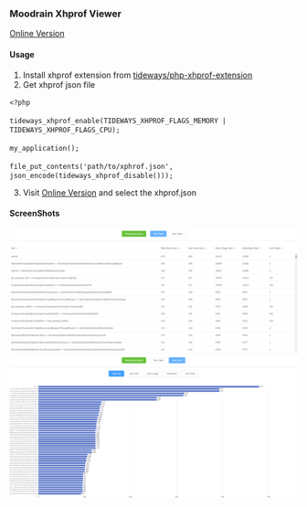 ### Moodrain Xhprof Viewer

 [Online Version](https://s1.moodrain.cn/xhprof.html)

#### Usage

1. Install xhprof extension from [tideways/php-xhprof-extension](https://github.com/tideways/php-xhprof-extension)
2. Get xhprof json file

```
<?php

tideways_xhprof_enable(TIDEWAYS_XHPROF_FLAGS_MEMORY | TIDEWAYS_XHPROF_FLAGS_CPU);

my_application();

file_put_contents('path/to/xphrof.json', json_encode(tideways_xhprof_disable()));
```
3. Visit [Online Version](https://s1.moodrain.cn/xhprof.html) and select the xhprof.json

#### ScreenShots

![ScreenShot 1](/screenshot/1.png)
![ScreenShot 2](/screenshot/2.png)